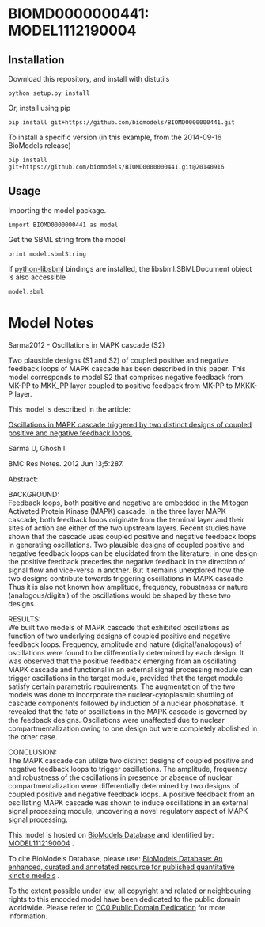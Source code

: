 # BIOMD0000000441: MODEL1112190004

## Installation

Download this repository, and install with distutils

`python setup.py install`

Or, install using pip

`pip install git+https://github.com/biomodels/BIOMD0000000441.git`

To install a specific version (in this example, from the 2014-09-16 BioModels release)

`pip install git+https://github.com/biomodels/BIOMD0000000441.git@20140916`

## Usage

Importing the model package.

`import BIOMD0000000441 as model`

Get the SBML string from the model

`print model.sbmlString`

If [python-libsbml](https://pypi.python.org/pypi/python-libsbml) bindings are
installed, the libsbml.SBMLDocument object is also accessible

`model.sbml`


# Model Notes


Sarma2012 - Oscillations in MAPK cascade (S2)

Two plausible designs (S1 and S2) of coupled positive and negative feedback
loops of MAPK cascade has been described in this paper. This model corresponds
to model S2 that comprises negative feedback from MK-PP to MKK_PP layer
coupled to positive feedback from MK-PP to MKKK-P layer.

This model is described in the article:

[Oscillations in MAPK cascade triggered by two distinct designs of coupled
positive and negative feedback loops.](http://identifiers.org/pubmed/22694947)

Sarma U, Ghosh I.

BMC Res Notes. 2012 Jun 13;5:287.

Abstract:

BACKGROUND:  
Feedback loops, both positive and negative are embedded in the Mitogen
Activated Protein Kinase (MAPK) cascade. In the three layer MAPK cascade, both
feedback loops originate from the terminal layer and their sites of action are
either of the two upstream layers. Recent studies have shown that the cascade
uses coupled positive and negative feedback loops in generating oscillations.
Two plausible designs of coupled positive and negative feedback loops can be
elucidated from the literature; in one design the positive feedback precedes
the negative feedback in the direction of signal flow and vice-versa in
another. But it remains unexplored how the two designs contribute towards
triggering oscillations in MAPK cascade. Thus it is also not known how
amplitude, frequency, robustness or nature (analogous/digital) of the
oscillations would be shaped by these two designs.

RESULTS:  
We built two models of MAPK cascade that exhibited oscillations as function of
two underlying designs of coupled positive and negative feedback loops.
Frequency, amplitude and nature (digital/analogous) of oscillations were found
to be differentially determined by each design. It was observed that the
positive feedback emerging from an oscillating MAPK cascade and functional in
an external signal processing module can trigger oscillations in the target
module, provided that the target module satisfy certain parametric
requirements. The augmentation of the two models was done to incorporate the
nuclear-cytoplasmic shuttling of cascade components followed by induction of a
nuclear phosphatase. It revealed that the fate of oscillations in the MAPK
cascade is governed by the feedback designs. Oscillations were unaffected due
to nuclear compartmentalization owing to one design but were completely
abolished in the other case.

CONCLUSION:  
The MAPK cascade can utilize two distinct designs of coupled positive and
negative feedback loops to trigger oscillations. The amplitude, frequency and
robustness of the oscillations in presence or absence of nuclear
compartmentalization were differentially determined by two designs of coupled
positive and negative feedback loops. A positive feedback from an oscillating
MAPK cascade was shown to induce oscillations in an external signal processing
module, uncovering a novel regulatory aspect of MAPK signal processing.

This model is hosted on [BioModels Database](http://www.ebi.ac.uk/biomodels/)
and identified by:
[MODEL1112190004](http://identifiers.org/biomodels.db/MODEL1112190004) .

To cite BioModels Database, please use: [BioModels Database: An enhanced,
curated and annotated resource for published quantitative kinetic
models](http://identifiers.org/pubmed/20587024) .

To the extent possible under law, all copyright and related or neighbouring
rights to this encoded model have been dedicated to the public domain
worldwide. Please refer to [CC0 Public Domain
Dedication](http://creativecommons.org/publicdomain/zero/1.0/) for more
information.


